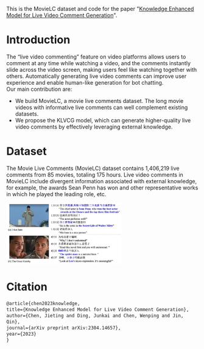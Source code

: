 This is the MovieLC dataset and code for the paper "[Knowledge Enhanced Model for Live Video Comment Generation](https://arxiv.org/pdf/2304.14657.pdf)".
# Introduction
The “live video commenting” feature on video platforms allows users to comment at any time while watching a video, and the comments instantly slide across the video screen, making users feel like watching together with others. Automatically generating live video comments can improve user experience and enable human-like generation for bot chatting. \
Our main contribution are:
+ We build MovieLC, a movie live comments dataset. The long movie videos with informative live comments can well complement existing datasets. 
+ We propose the KLVCG model, which can generate higher-quality live video comments by effectively leveraging external knowledge. 

# Dataset
The Movie Live Comments (MovieLC) dataset contains 1,406,219 live comments from 85 movies, totaling 175 hours. Live video comments in MovieLC include divergent information associated with external knowledge, for example, the awards Sean Penn has won and other representative works in which he played the leading role, etc.
<!-- ![image error](./imgs/case.png#pic_left) -->
<div align="left">
<img src=./imgs/case.png width=60%/>
</div>

# Citation
    @article{chen2023knowledge,
    title={Knowledge Enhanced Model for Live Video Comment Generation},
    author={Chen, Jieting and Ding, Junkai and Chen, Wenping and Jin, Qin},
    journal={arXiv preprint arXiv:2304.14657},
    year={2023}
    }